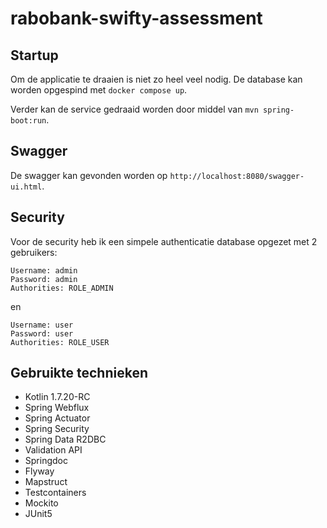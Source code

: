 # rabobank-swifty-assessment

## Startup

Om de applicatie te draaien is niet zo heel veel nodig. De database kan worden opgespind met `docker compose up`.

Verder kan de service gedraaid worden door middel van `mvn spring-boot:run`.

## Swagger

De swagger kan gevonden worden op `http://localhost:8080/swagger-ui.html`.

## Security

Voor de security heb ik een simpele authenticatie database opgezet met 2 gebruikers:
```
Username: admin
Password: admin
Authorities: ROLE_ADMIN
```
en
```
Username: user
Password: user
Authorities: ROLE_USER
```

## Gebruikte technieken

- Kotlin 1.7.20-RC
- Spring Webflux
- Spring Actuator
- Spring Security
- Spring Data R2DBC
- Validation API
- Springdoc
- Flyway
- Mapstruct
- Testcontainers
- Mockito
- JUnit5
